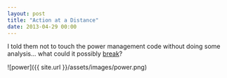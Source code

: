 ```yaml
---
layout: post
title: "Action at a Distance"
date: 2013-04-29 00:00
---
```


I told them not to touch the power management code without doing some analysis... what could it possibly [break](https://en.wikipedia.org/wiki/Action_at_a_distance_(computer_programming))?

![power]({{ site.url }}/assets/images/power.png)
